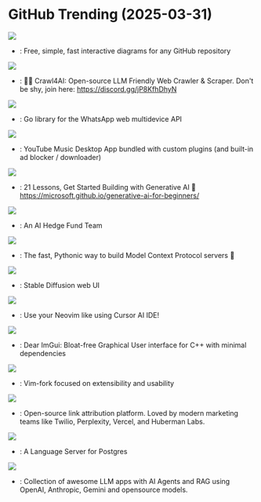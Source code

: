 # GitHub Trending (2025-03-31)

![](https://img.shields.io/badge/TypeScript-New%20924-green?style=flat-square&logo=appveyor)
- [](https://github.comundefined): Free, simple, fast interactive diagrams for any GitHub repository

![](https://img.shields.io/badge/Python-New%20304-green?style=flat-square&logo=appveyor)
- [](https://github.comundefined): 🚀🤖 Crawl4AI: Open-source LLM Friendly Web Crawler & Scraper. Don't be shy, join here: https://discord.gg/jP8KfhDhyN

![](https://img.shields.io/badge/Go-New%20202-green?style=flat-square&logo=appveyor)
- [](https://github.comundefined): Go library for the WhatsApp web multidevice API

![](https://img.shields.io/badge/TypeScript-New%201-green?style=flat-square&logo=appveyor)
- [](https://github.comundefined): YouTube Music Desktop App bundled with custom plugins (and built-in ad blocker / downloader)

![](https://img.shields.io/badge/Jupyter%20Notebook-New%20391-green?style=flat-square&logo=appveyor)
- [](https://github.comundefined): 21 Lessons, Get Started Building with Generative AI 🔗 https://microsoft.github.io/generative-ai-for-beginners/

![](https://img.shields.io/badge/Python-New%20196-green?style=flat-square&logo=appveyor)
- [](https://github.comundefined): An AI Hedge Fund Team

![](https://img.shields.io/badge/Python-New%20416-green?style=flat-square&logo=appveyor)
- [](https://github.comundefined): The fast, Pythonic way to build Model Context Protocol servers 🚀

![](https://img.shields.io/badge/Python-New%20176-green?style=flat-square&logo=appveyor)
- [](https://github.comundefined): Stable Diffusion web UI

![](https://img.shields.io/badge/Lua-New%2056-green?style=flat-square&logo=appveyor)
- [](https://github.comundefined): Use your Neovim like using Cursor AI IDE!

![](https://img.shields.io/badge/C%2B%2B-New%2063-green?style=flat-square&logo=appveyor)
- [](https://github.comundefined): Dear ImGui: Bloat-free Graphical User interface for C++ with minimal dependencies

![](https://img.shields.io/badge/Vim%20Script-New%20164-green?style=flat-square&logo=appveyor)
- [](https://github.comundefined): Vim-fork focused on extensibility and usability

![](https://img.shields.io/badge/TypeScript-New%20119-green?style=flat-square&logo=appveyor)
- [](https://github.comundefined): Open-source link attribution platform. Loved by modern marketing teams like Twilio, Perplexity, Vercel, and Huberman Labs.

![](https://img.shields.io/badge/Rust-New%20145-green?style=flat-square&logo=appveyor)
- [](https://github.comundefined): A Language Server for Postgres

![](https://img.shields.io/badge/Python-New%20511-green?style=flat-square&logo=appveyor)
- [](https://github.comundefined): Collection of awesome LLM apps with AI Agents and RAG using OpenAI, Anthropic, Gemini and opensource models.

